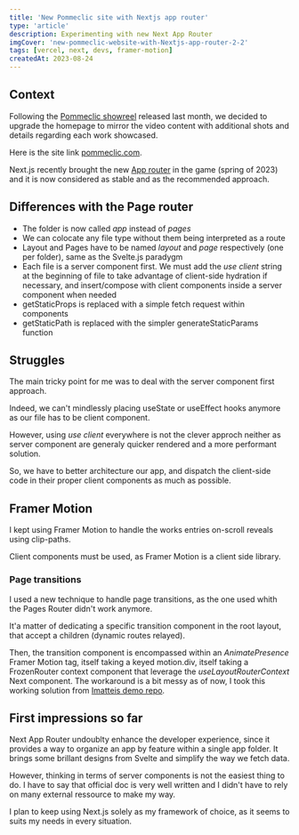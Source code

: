 ```yaml
---
title: 'New Pommeclic site with Nextjs app router'
type: 'article'
description: Experimenting with new Next App Router
imgCover: 'new-pommeclic-website-with-Nextjs-app-router-2-2'
tags: [vercel, next, devs, framer-motion]
createdAt: 2023-08-24
---
```


## Context

Following the [Pommeclic showreel](/posts/2023-pommeclic-showreel) released last month, we decided to upgrade the homepage to mirror the video content with additional shots and details regarding each work showcased.

Here is the site link [pommeclic.com](https://www.pommeclic.com).

Next.js recently brought the new [App router](https://nextjs.org/docs/app) in the game (spring of 2023) and it is now considered as stable and as the recommended approach.

## Differences with the Page router

- The folder is now called _app_ instead of _pages_
- We can colocate any file type without them being interpreted as a route
- Layout and Pages have to be named _layout_ and _page_ respectively (one per folder), same as the Svelte.js paradygm
- Each file is a server component first. We must add the _use client_ string at the beginning of file to take advantage of client-side hydration if necessary, and insert/compose with client components inside a server component when needed
- getStaticProps is replaced with a simple fetch request within components
- getStaticPath is replaced with the simpler generateStaticParams function

## Struggles

The main tricky point for me was to deal with the server component first approach.

Indeed, we can't mindlessly placing useState or useEffect hooks anymore as our file has to be client component.

However, using _use client_ everywhere is not the clever approch neither as server component are generaly quicker rendered and a more performant solution.

So, we have to better architecture our app, and dispatch the client-side code in their proper client components as much as possible.

## Framer Motion

I kept using Framer Motion to handle the works entries on-scroll reveals using clip-paths.

Client components must be used, as Framer Motion is a client side library.

### Page transitions

I used a new technique to handle page transitions, as the one used whith the Pages Router didn't work anymore.

It'a matter of dedicating a specific transition component in the root layout, that accept a children (dynamic routes relayed).

Then, the transition component is encompassed within an _AnimatePresence_ Framer Motion tag, itself taking a keyed motion.div, itself taking a FrozenRouter context component that leverage the _useLayoutRouterContext_ Next component. The workaround is a bit messy as of now, I took this working solution from [Imatteis demo repo](https://github.com/lmatteis/next-13-page-transitions).

## First impressions so far

Next App Router undoublty enhance the developer experience, since it provides a way to organize an app by feature within a single app folder. It brings some brillant designs from Svelte and simplify the way we fetch data.

However, thinking in terms of server components is not the easiest thing to do. I have to say that official doc is very well written and I didn't have to rely on many external ressource to make my way.

I plan to keep using Next.js solely as my framework of choice, as it seems to suits my needs in every situation.
